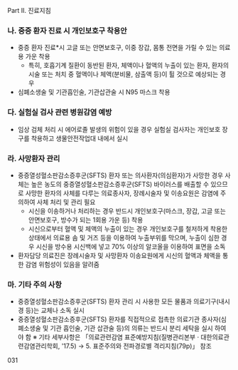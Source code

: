 Part II. 진료지침

### 나. 중증 환자 진료 시 개인보호구 착용안

- 중증 환자 진료*시 고글 또는 안면보호구, 이중 장갑, 몸통 전면을 가릴 수 있는 의료용 가운 착용
    * 특히, 호흡기계 질환이 동반된 환자, 체액이나 혈액의 누출이 있는 환자, 환자의 시술 또는 처치 중 혈액이나 체액(분비물, 삼출액 등)이 튈 것으로 예상되는 경우
- 심폐소생술 및 기관흡인술, 기관삽관술 시 N95 마스크 착용

### 다. 실험실 검사 관련 병원감염 예방

- 임상 검체 처리 시 에어로졸 발생의 위험이 있을 경우 실험실 검사자는 개인보호 장구를 착용하고 생물안전작업대 내에서 실시

### 라. 사망환자 관리

- 중증열성혈소판감소증후군(SFTS) 환자 또는 의사환자(의심환자)가 사망한 경우 사체는 높은 농도의 중증열성혈소판감소증후군(SFTS) 바이러스를 배출할 수 있으므로 사망한 환자의 사체를 다루는 의료종사자, 장례시술자 및 이송요원은 감염에 주의하여 사체 처리 및 관리 필요
    - 시신을 이송하거나 처리하는 경우 반드시 개인보호구(마스크, 장갑, 고글 또는 안면보호구, 방수가 되는 1회용 가운 등) 착용
    - 시신으로부터 혈액 및 체액의 누출이 있는 경우 개인보호구를 철저하게 착용한 상태에서 의료용 솜 및 거즈 등을 이용하여 누출부위를 막으며, 누출이 심한 경우 시신을 방수용 시신백에 넣고 70% 이상의 알코올을 이용하여 표면을 소독
- 환자담당 의료진은 장례시술자 및 사망환자 이송요원에게 시신의 혈액과 체액을 통한 감염 위험성이 있음을 알려줌

### 마. 기타 주의 사항

- 중증열성혈소판감소증후군(SFTS) 환자 관리 시 사용한 모든 물품과 의료기구(내시경 등)는 교체나 소독 실시
- 중증열성혈소판감소증후군(SFTS) 환자를 직접적으로 접촉한 의료기관 종사자(심폐소생술 및 기관 흡인술, 기관 삽관술 등)의 의류는 반드시 분리 세탁을 실시 하여야 함
    ※ 기타 세부사항은 「의료관련감염 표준예방지침(질병관리본부 · 대한의료관련감염관리학회, '17.5) → 5. 표준주의와 전파경로별 격리지침(79p)」 참조

<PAGE>031